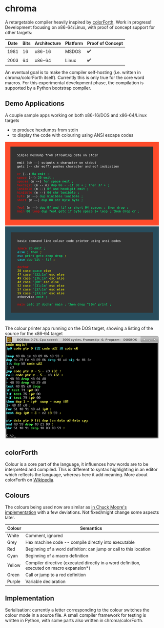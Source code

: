 # chroma
A retargetable compiler heavily inspired by [colorForth](https://en.wikipedia.org/wiki/ColorForth). Work in progress! Development focusing on x86-64/Linux, with proof of concept support for other targets:

|Date|Bits|Architecture|Platform|Proof of Concept|
|-|-|-|-|-|
|1981|16|x86-16|MSDOS| ✔️ |
|2003|64|x86-64|Linux| ✔️  |

An eventual goal is to make the compiler self-hosting (i.e. written in chroma/colorForth itself). Currently this is only true for the core word macros. For this experimental development phase, the compilation is supported by a Python bootstrap compiler.

## Demo Applications

A couple sample apps working on both x86-16/DOS and x86-64/Linux targets
- to produce hexdumps from stdin
- to display the code with colouring using ANSI escape codes

![some sample code](/sample/sample.png)
![some sample code](/sample/sample2.png)

The colour printer app running on the DOS target, showing a listing of the source for the x86-64 target
![some sample code](/sample/sample3.png)

## colorForth
Colour is a core part of the language, it influences how words are to be interpreted and compiled. This is different to syntax highlighting in an editor which reflects the language, whereas here it add meaning. More about colorForth on [Wikipedia](https://en.wikipedia.org/wiki/ColorForth). 

## Colours
The colours being used now are similar as [in Chuck Moore's implementation](https://colorforth.github.io/parsed.html) with a few deviations. Not fixed/might change some aspects later.

|Colour|Semantics|
|-|-|
|White|Comment, ignored|
|Grey|Hex machine code -- compile directly into executable|
|Red|Beginning of a word definition: can jump or call to this location|
|Cyan|Beginning of a macro definition|
|Yellow|Compiler directive (executed directly in a word definition, executed on macro expansion*)|
|Green|Call or jump to a red definition|
|Purple|Variable declaration|

## Implementation
Serialisation: currently a letter corresponding to the colour switches the colour mode in a source file. A small compiler framework for testing is written in Python, with some parts also written in chroma/colorForth.
